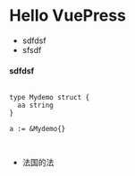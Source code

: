 # Hello VuePress


- sdfdsf
- sfsdf

#### sdfdsf
~~~golang

type Mydemo struct {
  aa string
}

a := &Mydemo{}



~~~


- 法国的法